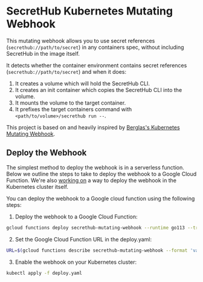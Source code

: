# SecretHub Kubernetes Mutating Webhook

This mutating webhook allows you to use secret references (`secrethub://path/to/secret`) in any containers spec, without including SecretHub in the image itself.

It detects whether the container environment contains secret references (`secrethub://path/to/secret`) and when it does:
1. It creates a volume which will hold the SecretHub CLI.
1. It creates an init container which copies the SecretHub CLI into the volume.
1. It mounts the volume to the target container.
1. It prefixes the target containers command with `<path/to/volume>/secrethub run --`.

This project is based on and heavily inspired by [Berglas's Kubernetes Mutating Webhook](https://github.com/GoogleCloudPlatform/berglas/tree/v0.5.1/examples/kubernetes).

## Deploy the Webhook

The simplest method to deploy the webhook is in a serverless function. Below we outline the steps to take to deploy the webhook to a Google Cloud Function.
We're also [working on](https://github.com/secrethub/secrethub-kubernetes-mutating-webhook/pull/2) a way to deploy the webhook in the Kubernetes cluster itself.

You can deploy the webhook to a Google cloud function using the following steps:

1. Deploy the webhook to a Google Cloud Function:
```sh
gcloud functions deploy secrethub-mutating-webhook --runtime go113 --trigger-http
```

2. Set the Google Cloud Function URL in the deploy.yaml:
```sh
URL=$(gcloud functions describe secrethub-mutating-webhook --format 'value(httpsTrigger.url)') sed -i "s|YOUR_CLOUD_FUNCTION_URL|$URL|" deploy.yaml
```

3. Enable the webhook on your Kubernetes cluster:
```sh
kubectl apply -f deploy.yaml
```
